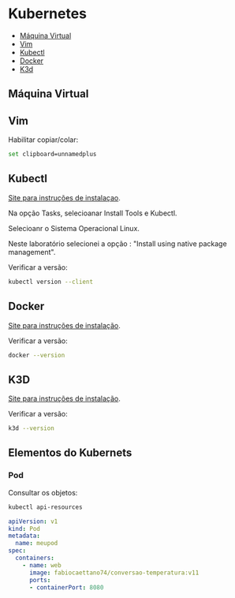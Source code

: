 # Kubernetes

* [Máquina Virtual](##máquina_virual)
* [Vim](##vim)
* [Kubectl](##kubectl)
* [Docker](##docker)
* [K3d](##k3d)


## Máquina Virtual


## Vim

Habilitar copiar/colar:
``` bash
set clipboard=unnamedplus
```

## Kubectl

[Site para instruções de instalaçao](https://kubernetes.io/docs/tasks/tools/).

Na opção Tasks, selecioanar Install Tools e Kubectl.

Selecioanr o Sistema Operacional Linux.

Neste laboratório selecionei a opção : "Install using native package management".

Verificar a versão:

``` bash
kubectl version --client
```

## Docker 

[Site para instruções de instalação](https://docs.docker.com/engine/install/debian/).

Verificar a versão:
``` bash
docker --version
```

## K3D

[Site para instruções de instalação](https://k3d.io/v5.4.6/#installation).

Verificar a versão:
``` bash
k3d --version
```

## Elementos do Kubernets

### Pod

Consultar os objetos:
``` bash
kubectl api-resources
```

``` yaml
apiVersion: v1
kind: Pod
metadata:
  name: meupod
spec:
  containers:
    - name: web
      image: fabiocaettano74/conversao-temperatura:v11
      ports:
      - containerPort: 8080		
        	
```

